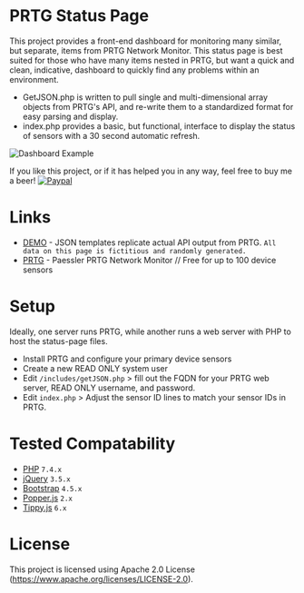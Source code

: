 # PRTG Status Page
This project provides a front-end dashboard for monitoring many similar, but separate, items from PRTG Network Monitor. This status page is best suited for those who have many items nested in PRTG, but want a quick and clean, indicative, dashboard to quickly find any problems within an environment. 

* GetJSON.php is written to pull single and multi-dimensional array objects from PRTG's API, and re-write them to a standardized format for easy parsing and display.
* index.php provides a basic, but functional, interface to display the status of sensors with a 30 second automatic refresh.

![Dashboard Example](https://trucyan.com/dashboard/dashboard.png)

If you like this project, or if it has helped you in any way, feel free to buy me a beer!
[![Paypal](https://img.shields.io/badge/donate-paypal-2c9eda.svg?style=flat&colorA=0b3684)](https://www.paypal.me/rozzly/5)

# Links
* [DEMO](https://trucyan.com/dashboard) - JSON templates replicate actual API output from PRTG. `All data on this page is fictitious and randomly generated.`
* [PRTG](https://www.paessler.com/) - Paessler PRTG Network Monitor // Free for up to 100 device sensors

# Setup
Ideally, one server runs PRTG, while another runs a web server with PHP to host the status-page files.

* Install PRTG and configure your primary device sensors
* Create a new READ ONLY system user
* Edit `/includes/getJSON.php` > fill out the FQDN for your PRTG web server, READ ONLY username, and password.
* Edit `index.php` > Adjust the sensor ID lines to match your sensor IDs in PRTG.

# Tested Compatability
* [PHP](https://www.php.net/) `7.4.x`
* [jQuery](https://jquery.com/) `3.5.x`
* [Bootstrap](https://getbootstrap.com/docs/4.5/getting-started/introduction/) `4.5.x`
* [Popper.js](https://github.com/popperjs/popper-core) `2.x`
* [Tippy.js](https://atomiks.github.io/tippyjs/) `6.x`

# License
This project is licensed using Apache 2.0 License (https://www.apache.org/licenses/LICENSE-2.0).